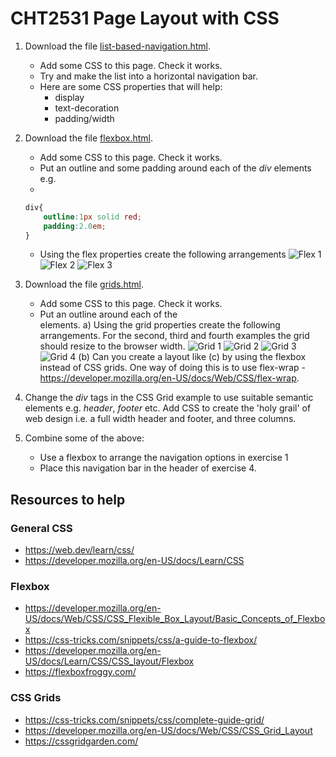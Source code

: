 # CHT2531 Page Layout with CSS
1. Download the file [list-based-navigation.html](list-based-navigation.html).
    * Add some CSS to this page. Check it works.
    * Try and make the list into a horizontal navigation bar.
    * Here are some CSS properties that will help:
        * display
        * text-decoration
        * padding/width

2. Download the file [flexbox.html](flexbox.html).
    * Add some CSS to this page. Check it works.
    * Put an outline and some padding around each of the *div* elements e.g.
    * 
    ```css
    div{
        outline:1px solid red;
        padding:2.0em;
    }
    ```
    * Using the flex properties create the following arrangements
![Flex 1](flex1.png "Flexbox Example")
![Flex 2](flex2.png "Flexbox Example")
![Flex 3](flex3.png "Flexbox Example")

3. Download the file [grids.html](grids.html).
    * Add some CSS to this page. Check it works.
    * Put an outline around each of the <div> elements.
    a) Using the grid properties create the following arrangements. For the second, third and fourth examples the grid should resize to the browser width.
      ![Grid 1](grid1.png "Grid Example")
      ![Grid 2](grid2.png "Grid Example")
      ![Grid 3](grid3.png "Grid Example")
      ![Grid 4](grid4.png "Grid Example")
   (b) Can you create a layout like (c) by using the flexbox instead of CSS grids. One way of doing this is to use flex-wrap - https://developer.mozilla.org/en-US/docs/Web/CSS/flex-wrap. 

4. Change the *div* tags in the CSS Grid example to use suitable semantic elements e.g. *header*, *footer* etc. Add CSS to create the 'holy grail' of web design i.e. a full width header and footer, and three columns.

5. Combine some of the above:
    * Use a flexbox to arrange the navigation options in exercise 1
    * Place this navigation bar in the header of exercise 4.

## Resources to help

### General CSS
* https://web.dev/learn/css/
* https://developer.mozilla.org/en-US/docs/Learn/CSS

### Flexbox
* https://developer.mozilla.org/en-US/docs/Web/CSS/CSS_Flexible_Box_Layout/Basic_Concepts_of_Flexbox
* https://css-tricks.com/snippets/css/a-guide-to-flexbox/
* https://developer.mozilla.org/en-US/docs/Learn/CSS/CSS_layout/Flexbox
* https://flexboxfroggy.com/

### CSS Grids
* https://css-tricks.com/snippets/css/complete-guide-grid/
* https://developer.mozilla.org/en-US/docs/Web/CSS/CSS_Grid_Layout
* https://cssgridgarden.com/
